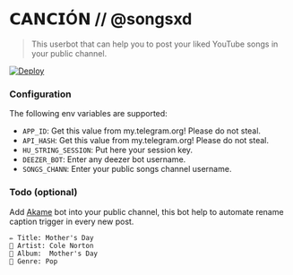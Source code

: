 # 𝗖𝗔𝗡𝗖𝗜Ó𝗡 // @songsxd 
> This userbot that can help you to post your liked YouTube songs in your public channel.

[![Deploy](https://www.herokucdn.com/deploy/button.svg)](https://heroku.com/deploy)

### Configuration

The following env variables are supported:

 - `APP_ID`: Get this value from my.telegram.org! Please do not steal.
 - `API_HASH`: Get this value from my.telegram.org! Please do not steal.
 - `HU_STRING_SESSION`: Put here your session key.
 - `DEEZER_BOT`: Enter any deezer bot username. 
 - `SONGS_CHANN`: Enter your public songs channel username.
 
 ### Todo (optional)
 Add [Akame](https://telegram.dog/akameRobot) bot into your public channel, this bot help to automate rename caption trigger in every new post.
 ```
 ✏️ Title: Mother's Day
 👤 Artist: Cole Norton
 💽 Album:  Mother's Day
 🎼 Genre: Pop 

